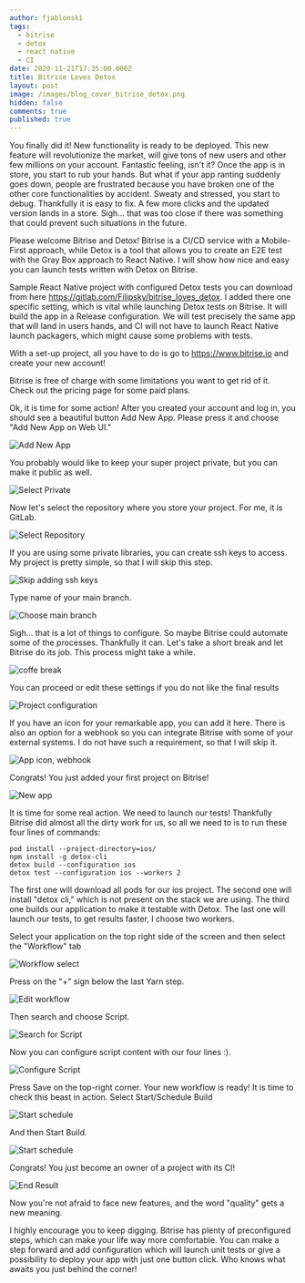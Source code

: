 ```yaml
---
author: fjablonski
tags:
  - bitrise
  - detox
  - react native
  - CI
date: 2020-11-21T17:35:00.000Z
title: Bitrise Loves Detox
layout: post
image: /images/blog_cover_bitrise_detox.png
hidden: false
comments: true
published: true
---
```


You finally did it! New functionality is ready to be deployed. This new feature will revolutionize the market, will give tons of new users and other few millions on your account. Fantastic feeling, isn't it? Once the app is in store, you start to rub your hands. But what if your app ranting suddenly goes down, people are frustrated because you have broken one of the other core functionalities by accident. Sweaty and stressed, you start to debug. Thankfully it is easy to fix. A few more clicks and the updated version lands in a store. Sigh... that was too close if there was something that could prevent such situations in the future.

Please welcome Bitrise and Detox! Bitrise is a CI/CD  service with a Mobile-First approach, while Detox is a tool that allows you to create an E2E test with the Gray Box approach to React Native. I will show how nice and easy you can launch tests written with Detox on Bitrise.

Sample React Native project with configured Detox tests you can download from here https://gitlab.com/Filipsky/bitrise_loves_detox.
I added there one specific setting, which is vital while launching Detox tests on Bitrise. It will build the app in a Release configuration. We will test precisely the same app that will land in users hands, and CI will not have to launch React Native launch packagers, which might cause some problems with tests.

With a set-up project, all you have to do is go to https://www.bitrise.io and create your new account!

Bitrise is free of charge with some limitations you want to get rid of it. Check out the pricing page for some paid plans.

Ok, it is time for some action! After you created your account and log in, you should see a beautiful button Add New App. Please press it and choose "Add New App on Web UI."

![Add New App](/images/bitrise_loves_detox/add-new-app.png)

You probably would like to keep your super project private, but you can make it public as well.

![Select Private](/images/bitrise_loves_detox/select-private.png)

Now let's select the repository where you store your project. For me, it is GitLab.

![Select Repository](/images/bitrise_loves_detox/repo-select.png)

If you are using some private libraries, you can create ssh keys to access. My project is pretty simple, so that I will skip this step.

![Skip adding ssh keys](/images/bitrise_loves_detox/ssh-keys.png)

Type name of your main branch.

![Choose main branch](/images/bitrise_loves_detox/choose-branch.png)

Sigh... that is a lot of things to configure. So maybe Bitrise could automate some of the processes. Thankfully it can. Let's take a short break and let Bitrise do its job. This process might take a while.

![coffe break](/images/bitrise_loves_detox/coffe-break.png)

You can proceed or edit these settings if you do not like the final results

![Project configuration](/images/bitrise_loves_detox/configuration.png)

If you have an icon for your remarkable app, you can add it here. There is also an option for a webhook so you can integrate Bitrise with some of your external systems. I do not have such a requirement, so that I will skip it.

![App icon, webhook](/images/bitrise_loves_detox/webhook-app-icon.png)

Congrats! You just added your first project on Bitrise!

![New app](/images/bitrise_loves_detox/your_new_app.png)

It is time for some real action. We need to launch our tests! Thankfully Bitrise did almost all the dirty work for us, so all we need to is to run these four lines of commands:
```
pod install --project-directory=ios/
npm install -g detox-cli
detox build --configuration ios
detox test --configuration ios --workers 2
```
The first one will download all pods for our ios project. The second one will install "detox cli," which is not present on the stack we are using.  The third one builds our application to make it testable with Detox. The last one will launch our tests, to get results faster, I choose two workers.

Select your application on the top right side of the screen and then select the "Workflow" tab

![Workflow select](/images/bitrise_loves_detox/workflow-select.png)

Press on the "+" sign below the last Yarn step. 

![Edit workflow](/images/bitrise_loves_detox/edit_workflow.png)

Then search and choose Script.

![Search for Script](/images/bitrise_loves_detox/search_script.png)

Now you can configure script content with our four lines :).

![Configure Script](/images/bitrise_loves_detox/script_edit.png)

Press Save on the top-right corner. 
Your new workflow is ready! It is time to check this beast in action.
Select Start/Schedule Build

![Start schedule](/images/bitrise_loves_detox/start_schedule.png)

And then Start Build.

![Start schedule](/images/bitrise_loves_detox/run_build.png)

Congrats! You just become an owner of a project with its CI!

![End Result](/images/bitrise_loves_detox/end_result.png)

Now you're not afraid to face new features, and the word "quality" gets a new meaning.

I highly encourage you to keep digging. Bitrise has plenty of preconfigured steps, which can make your life way more comfortable. You can make a step forward and add configuration which will launch unit tests or give a possibility to deploy your app with just one button click. Who knows what awaits you just behind the corner!



